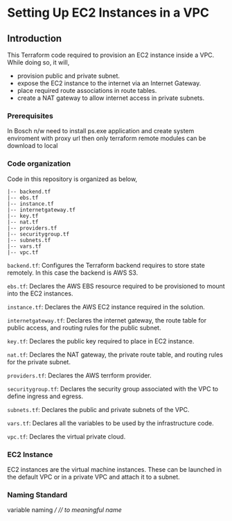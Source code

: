 # Setting Up EC2 Instances in a VPC

## Introduction


This Terraform code required to provision an EC2 instance inside a VPC. While doing so, it will,

- provision public and private subnet.
- expose the EC2 instance to the internet via an Internet Gateway.
- place required route associations in route tables.
- create a NAT gateway to allow internet access in private subnets.

### Prerequisites

In Bosch n/w need to install ps.exe application and create system enviroment with proxy url then only terraform remote modules can be download to local

### Code organization

Code in this repository is organized as below,

```
|-- backend.tf
|-- ebs.tf
|-- instance.tf
|-- internetgateway.tf
|-- key.tf
|-- nat.tf
|-- providers.tf
|-- securitygroup.tf
|-- subnets.tf
|-- vars.tf
|-- vpc.tf
```

`backend.tf`: Configures the Terraform backend requires to store state remotely. In this case the backend is AWS S3.

`ebs.tf`: Declares the AWS EBS resource required to be provisioned to mount into the EC2 instances.

`instance.tf`: Declares the AWS EC2 instance required in the solution.

`internetgateway.tf`: Declares the internet gateway, the route table for public access, and routing rules for the public subnet.

`key.tf`: Declares the public key required to place in EC2 instance.

`nat.tf`: Declares the NAT gateway, the private route table, and routing rules for the private subnet.

`providers.tf`: Declares the AWS terrform provider.

`securitygroup.tf`: Declares the security group associated with the VPC to define ingress and egress.

`subnets.tf`: Declares the public and private subnets of the VPC.

`vars.tf`: Declares all the variables to be used by the infrastructure code.

`vpc.tf`: Declares the virtual private cloud.

### EC2 Instance

EC2 instances are the virtual machine instances. These can be launched in the default VPC or in a private VPC and attach it to a subnet.


### Naming Standard

variable naming <var><string>/<null> // to meaningful name
